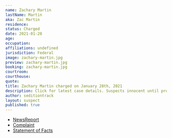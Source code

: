 ```yaml
---
name: Zachary Martin
lastName: Martin
aka: Zac Martin
residence: 
status: Charged
date: 2021-01-28
age: 
occupation: 
affiliations: undefined
jurisdiction: Federal
image: zachary-martin.jpg
preview: zachary-martin.jpg
booking: zachary-martin.jpg
courtroom: 
courthouse: 
quote: 
title: Zachary Martin charged on January 28th, 2021
description: Click for latest case details. Suspects innocent until proven guilty.
author: seditiontrack
layout: suspect
published: true
---
```

- [NewsReport](https://www.news-leader.com/story/news/local/missouri/2021/01/28/u-s-capitol-riots-document-shows-why-springfield-man-zachary-martin-arrested/4301430001/)
- [Complaint](https://www.justice.gov/opa/page/file/1361576/download)
- [Statement of Facts](https://www.justice.gov/opa/page/file/1361576/download)

